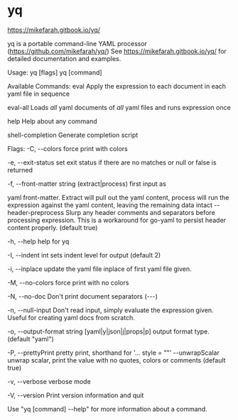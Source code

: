 # yq

https://mikefarah.gitbook.io/yq/

yq is a portable command-line YAML processor (https://github.com/mikefarah/yq/) 
See https://mikefarah.gitbook.io/yq/ for detailed documentation and examples.

Usage:
  yq [flags]
  yq [command]

Available Commands:
  eval             Apply the expression to each document in each yaml file in sequence
  
  eval-all         Loads _all_ yaml documents of _all_ yaml files and runs expression once
  
  help             Help about any command
  
  shell-completion Generate completion script

Flags:
  -C, --colors                 force print with colors
  
  -e, --exit-status            set exit status if there are no matches or null or false is returned
  
  -f, --front-matter string    (extract|process) first input as 
  
  yaml front-matter. Extract will pull out the yaml content, process will run the expression against the yaml content, leaving the remaining data intact
      --header-preprocess      Slurp any header comments and separators before processing expression. This is a workaround for go-yaml to persist header content properly. (default true)
  
  -h, --help                   help for yq
  
  -I, --indent int             sets indent level for output (default 2)
  
  -i, --inplace                update the yaml file inplace of first yaml file given.
  
  -M, --no-colors              force print with no colors
  
  -N, --no-doc                 Don't print document separators (---)
  
  -n, --null-input             Don't read input, simply evaluate the expression given. Useful for creating yaml docs from scratch.
  
  -o, --output-format string   [yaml|y|json|j|props|p] output format type. (default "yaml")
  
  -P, --prettyPrint            pretty print, shorthand for '... style = ""'
      --unwrapScalar           unwrap scalar, print the value with no quotes, colors or comments (default true)
  
  -v, --verbose                verbose mode
  
  -V, --version                Print version information and quit

Use "yq [command] --help" for more information about a command.